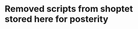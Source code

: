 # Removed scripts from shoptet stored here for posterity

<!-- These were only on order finish i think -->
<script>

const number = Number.parseInt(document.querySelector("#content > div > div:nth-child(2) > table:nth-child(3) > tbody > tr:nth-child(3) > td > strong").innerText);
const isJurta = /transparent/gi.test(document.querySelector("#content > div > div:nth-child(2) > table:nth-child(3) > tbody > tr:nth-child(2) > td > strong").innerText)

if (isJurta) {
		fetch(`https://us-central1-kousekpokousku.cloudfunctions.net/incrementValue?text=${number}`)
    	.then(res => res.text())
    	.then(console.log);
  	const bic = "CEKOCZPP";
    const name ="";
    const IBAN = "CZ31 0300 0000 0003 0107 5890";
    const ibanNoSpace = IBAN.replace(/ /g,"");
    const currency = "CZK";
    const amount = Number.parseInt(document.querySelector("#content > div > div:nth-child(2) > table:nth-child(3) > tbody > tr:nth-child(3) > td > strong").innerText);
    const varSymbolNode = document.querySelector("#content > div > div:nth-child(2) > table:nth-child(4) > tbody > tr:nth-child(4) > td");
    document.querySelector('body').classList.add("display-different-table")
    document.querySelector("#content > div > div:nth-child(2) > table:nth-child(4) > tbody > tr:nth-child(1) > td > strong").innerText = "301075890/0300";
    document.querySelector("#content > div > div:nth-child(2) > table:nth-child(4) > tbody > tr:nth-child(2) > td > strong").innerText = IBAN;
    document.querySelector("#content > div > div:nth-child(2) > table:nth-child(4) > tbody > tr:nth-child(3) > td > strong").innerText = bic;
		  
	
  	const callback = (mutationsList, observer) => {
			console.log(mutationsList, observer);
    	for(const mutation of mutationsList) {
            const ref = varSymbolNode.querySelector("strong").innerText;
      			console.log(ref)
            if (ref !== "") {
            	const src = `https://us-central1-kousekpokousku.cloudfunctions.net/generateQRCode?text=SPD*1.0*ACC:${ibanNoSpace}*RN:Kousek po kousku*AM:${amount}.00*CC:${currency}*X-VS:${ref}`;
    					document.querySelector("#content > div > div:nth-child(2) > table:nth-child(4) > tbody > tr:nth-child(5) > td > img").src = src;

    					document.querySelector("#content > div > div:nth-child(2) > table:nth-child(4) > tbody > tr:nth-child(5) > td > img").style.display = "block";
              observer.unobserve()
          	}
    			
    	}
    }

    const observer = new MutationObserver(callback);
    
    observer.observe(varSymbolNode, {characterData : true, subtree: true, childList: true });
        const ref = varSymbolNode.querySelector("strong").innerText;
      			console.log(ref)
            if (ref !== "") {
            	const src = `https://us-central1-kousekpokousku.cloudfunctions.net/generateQRCode?text=SPD*1.0*ACC:${ibanNoSpace}*RN:Kousek po kousku*AM:${amount}.00*CC:${currency}*X-VS:${ref}`;
    					document.querySelector("#content > div > div:nth-child(2) > table:nth-child(4) > tbody > tr:nth-child(5) > td > img").src = src;

    					document.querySelector("#content > div > div:nth-child(2) > table:nth-child(4) > tbody > tr:nth-child(5) > td > img").style.display = "block";
              observer.unobserve()
          	}

} else {
		document.querySelector('body').classList.add("display-default-table")
}

if (document.querySelector("#product-detail-form > div.p-info-wrapper > div.p-details-bottom > div > table > tbody > tr:nth-child(2) > td").innerText === "999 kg") {
    document.querySelector("#product-detail-form > div.p-info-wrapper > div.p-details-bottom > div > table > tbody > tr:nth-child(2)").style.display = "none";
}

</script>



<!-- These were on every page i think -->




<script defer>
if (document.querySelector("#product-detail-form > div.p-info-wrapper > div.p-details-bottom > div > table > tbody > tr:nth-child(2) > td")?.innerText === "999 kg") {
    document.querySelector("#product-detail-form > div.p-info-wrapper > div.p-details-bottom > div > table > tbody > tr:nth-child(2)").style.display = "none";
}
</script>

<script>

const isObjednavka1 = /podpora.kousekpokousku.cz\/objednavka\/krok-1/gi.test(window.location);
const isObjednavka2 = /podpora.kousekpokousku.cz\/objednavka\/krok-2/gi.test(window.location);
const isObjednavkaDone =  /podpora.kousekpokousku.cz\/objednavka\/dekujeme/gi.test(window.location);
const warning = document.createElement('div');
warning.setAttribute("class","box box-sm box-bg-default co-box jurta-warning");
warning.innerHTML = `
	<h4>Pozor</h4>
  <strong>Ujistěte se, že máte validní kombinaci dopravy a produktů!</strong>
  <br />přispíváte na transparentní účet číslo 301075890/0300
  Pokud přispíváte na jurtu, ujistěte se, že máte v košíku jen certifikáty a že přispíváte na transparentní účet číslo 301075890/0300.
`;
if (isObjednavka1 || isObjednavka2) {
	
	document.querySelector("#checkoutContent > div").insertAdjacentElement("beforeend", warning);
}
if (isObjednavkaDone) {
	warning.classList.add('centered');
	document.querySelector("#content > div").insertAdjacentElement("beforeend", warning);
}


</script>